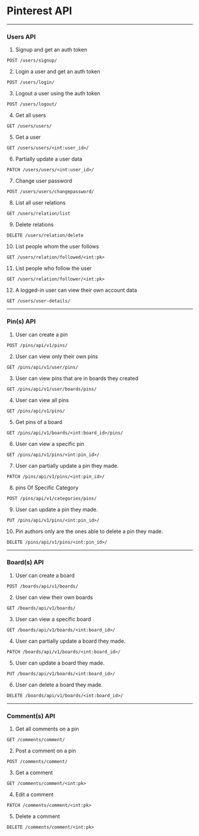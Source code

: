 # Pinterest API

---

### Users API

1. Signup and get an auth token

```HTTP
POST /users/signup/
```

2. Login a user and get an auth token

```HTTP
POST /users/login/
```

3. Logout a user using the auth token

```HTTP
POST /users/logout/
```

4. Get all users

```HTTP
GET /users/users/
```

5. Get a user

```HTTP
GET /users/users/<int:user_id>/
```

6. Partially update a user data

```HTTP
PATCH /users/users/<int:user_id>/
```

7. Change user password

```HTTP
POST /users/users/changepassword/
```

8. List all user relations

```HTTP
GET /users/relation/list
```

9. Delete relations

```HTTP
DELETE /users/relation/delete
```

10. List people whom the user follows

```HTTP
GET /users/relation/followed/<int:pk>
```

11. List people who follow the user

```HTTP
GET /users/relation/follower/<int:pk>
```

12. A logged-in user can view their own account data

```HTTP
GET /users/user-details/
```

---

### Pin(s) API

1. User can create a pin

```HTTP
POST /pins/api/v1/pins/
```

2. User can view only their own pins

```HTTP
GET /pins/api/v1/user/pins/
```

3. User can view pins that are in boards they created

```HTTP
GET /pins/api/v1/user/boards/pins/
```

4. User can view all pins

```HTTP
GET /pins/api/v1/pins/
```

5. Get pins of a board

```HTTP
GET /pins/api/v1/boards/<int:board_id>/pins/
```

6. User can view a specific pin

```HTTP
GET /pins/api/v1/pins/<int:pin_id>/
```

7. User can partially update a pin they made.

```HTTP
PATCH /pins/api/v1/pins/<int:pin_id>/
```

8. pins Of Specific Category

```HTTP
POST /pins/api/v1/categories/pins/
```

9. User can update a pin they made.

```HTTP
PUT /pins/api/v1/pins/<int:pin_id>/
```

10. Pin authors only are the ones able to delete a pin they made.

```HTTP
DELETE /pins/api/v1/pins/<int:pin_id>/
```

---

### Board(s) API

1. User can create a board

```HTTP
POST /boards/api/v1/boards/
```

2. User can view their own boards

```HTTP
GET /boards/api/v1/boards/
```

3. User can view a specific board

```HTTP
GET /boards/api/v1/boards/<int:board_id>/
```

4. User can partially update a board they made.

```HTTP
PATCH /boards/api/v1/boards/<int:board_id>/
```

5. User can update a board they made.

```HTTP
PUT /boards/api/v1/boards/<int:board_id>/
```

6. User can delete a board they made.

```HTTP
DELETE /boards/api/v1/boards/<int:board_id>/
```

---

### Comment(s) API

1. Get all comments on a pin

```HTTP
GET /comments/comment/
```

2. Post a comment on a pin

```HTTP
POST /comments/comment/
```

3. Get a comment

```HTTP
GET /comments/comment/<int:pk>
```

4. Edit a comment

```HTTP
PATCH /comments/comment/<int:pk>
```

5. Delete a comment

```HTTP
DELETE /comments/comment/<int:pk>
```
